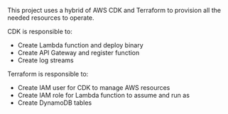 This project uses a hybrid of AWS CDK and Terraform to provision all the needed resources
to operate.

CDK is responsible to:
 - Create Lambda function and deploy binary
 - Create API Gateway and register function
 - Create log streams

Terraform is responsible to:
 - Create IAM user for CDK to manage AWS resources
 - Create IAM role for Lambda function to assume and run as
 - Create DynamoDB tables
